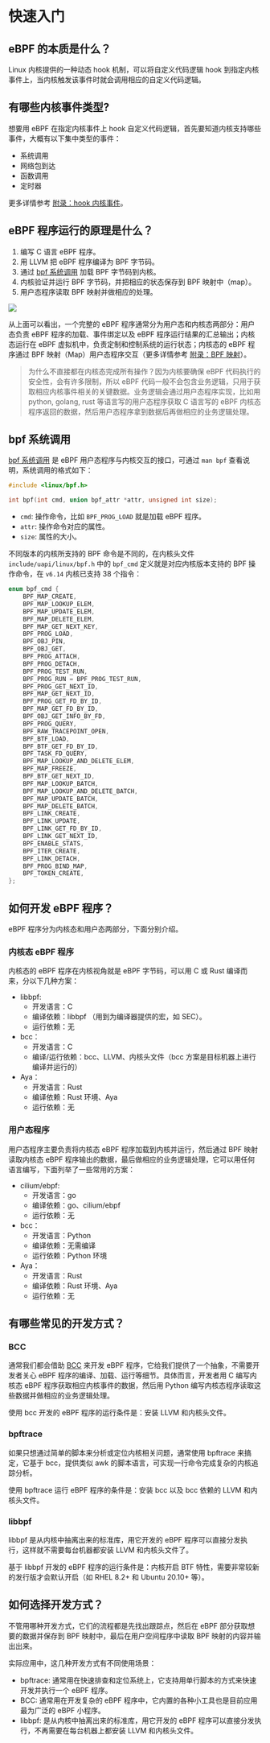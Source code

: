# 快速入门

## eBPF 的本质是什么？

Linux 内核提供的一种动态 hook 机制，可以将自定义代码逻辑 hook 到指定内核事件上，当内核触发该事件时就会调用相应的自定义代码逻辑。

## 有哪些内核事件类型?

想要用 eBPF 在指定内核事件上 hook 自定义代码逻辑，首先要知道内核支持哪些事件，大概有以下集中类型的事件：

- 系统调用
- 网络包到达
- 函数调用
- 定时器

更多详情参考 [附录：hook 内核事件](appendix/hook-events)。

## eBPF 程序运行的原理是什么？

1. 编写 C 语言 eBPF 程序。
2. 用 LLVM 把 eBPF 程序编译为 BPF 字节码。
3. 通过 [bpf 系统调用](https://man7.org/linux/man-pages/man2/bpf.2.html) 加载 BPF 字节码到内核。
4. 内核验证并运行 BPF 字节码，并把相应的状态保存到 BPF 映射中（map）。
5. 用户态程序读取 BPF 映射并做相应的处理。

![](https://image-host-1251893006.cos.ap-chengdu.myqcloud.com/2025%2F07%2F10%2F20250710140201.png)

从上面可以看出，一个完整的 eBPF 程序通常分为用户态和内核态两部分：用户态负责 eBPF 程序的加载、事件绑定以及 eBPF 程序运行结果的汇总输出；内核态运行在 eBPF 虚拟机中，负责定制和控制系统的运行状态；内核态的 eBPF 程序通过 BPF 映射（Map）用户态程序交互（更多详情参考 [附录：BPF 映射](appendix/bpf-map)）。

> 为什么不直接都在内核态完成所有操作？因为内核要确保 eBPF 代码执行的安全性，会有许多限制，所以 eBPF 代码一般不会包含业务逻辑，只用于获取相应内核事件相关的关键数据。业务逻辑会通过用户态程序实现，比如用 python, golang, rust 等语言写的用户态程序获取 C 语言写的 eBPF 内核态程序返回的数据，然后用户态程序拿到数据后再做相应的业务逻辑处理。

## bpf 系统调用

[bpf 系统调用](https://man7.org/linux/man-pages/man2/bpf.2.html) 是 eBPF 用户态程序与内核交互的接口，可通过 `man bpf` 查看说明，系统调用的格式如下：

```c
#include <linux/bpf.h>

int bpf(int cmd, union bpf_attr *attr, unsigned int size);
```

- `cmd`: 操作命令，比如 `BPF_PROG_LOAD` 就是加载 eBPF 程序。
- `attr`: 操作命令对应的属性。
- `size`: 属性的大小。

不同版本的内核所支持的 BPF 命令是不同的，在内核头文件 `include/uapi/linux/bpf.h` 中的 `bpf_cmd` 定义就是对应内核版本支持的 BPF 操作命令，在 `v6.14` 内核已支持 38 个指令：

```c
enum bpf_cmd {
	BPF_MAP_CREATE,
	BPF_MAP_LOOKUP_ELEM,
	BPF_MAP_UPDATE_ELEM,
	BPF_MAP_DELETE_ELEM,
	BPF_MAP_GET_NEXT_KEY,
	BPF_PROG_LOAD,
	BPF_OBJ_PIN,
	BPF_OBJ_GET,
	BPF_PROG_ATTACH,
	BPF_PROG_DETACH,
	BPF_PROG_TEST_RUN,
	BPF_PROG_RUN = BPF_PROG_TEST_RUN,
	BPF_PROG_GET_NEXT_ID,
	BPF_MAP_GET_NEXT_ID,
	BPF_PROG_GET_FD_BY_ID,
	BPF_MAP_GET_FD_BY_ID,
	BPF_OBJ_GET_INFO_BY_FD,
	BPF_PROG_QUERY,
	BPF_RAW_TRACEPOINT_OPEN,
	BPF_BTF_LOAD,
	BPF_BTF_GET_FD_BY_ID,
	BPF_TASK_FD_QUERY,
	BPF_MAP_LOOKUP_AND_DELETE_ELEM,
	BPF_MAP_FREEZE,
	BPF_BTF_GET_NEXT_ID,
	BPF_MAP_LOOKUP_BATCH,
	BPF_MAP_LOOKUP_AND_DELETE_BATCH,
	BPF_MAP_UPDATE_BATCH,
	BPF_MAP_DELETE_BATCH,
	BPF_LINK_CREATE,
	BPF_LINK_UPDATE,
	BPF_LINK_GET_FD_BY_ID,
	BPF_LINK_GET_NEXT_ID,
	BPF_ENABLE_STATS,
	BPF_ITER_CREATE,
	BPF_LINK_DETACH,
	BPF_PROG_BIND_MAP,
	BPF_TOKEN_CREATE,
};
```

## 如何开发 eBPF 程序？

eBPF 程序分为内核态和用户态两部分，下面分别介绍。

### 内核态 eBPF 程序

内核态的 eBPF 程序在内核视角就是 eBPF 字节码，可以用 C 或 Rust 编译而来，分以下几种方案：

- libbpf:
  - 开发语言：C
  - 编译依赖：libbpf （用到为编译器提供的宏，如 SEC）。
  - 运行依赖：无
- bcc：
  - 开发语言：C
  - 编译/运行依赖：bcc、LLVM、内核头文件（bcc 方案是目标机器上进行编译并运行的）
- Aya：
  - 开发语言：Rust
  - 编译依赖：Rust 环境、Aya
  - 运行依赖：无

### 用户态程序

用户态程序主要负责将内核态 eBPF 程序加载到内核并运行，然后通过 BPF 映射读取内核态 eBPF 程序输出的数据，最后做相应的业务逻辑处理，它可以用任何语言编写，下面列举了一些常用的方案：

- cilium/ebpf:
  - 开发语言：go
  - 编译依赖：go、cilium/ebpf
  - 运行依赖：无
- bcc：
  - 开发语言：Python
  - 编译依赖：无需编译
  - 运行依赖：Python 环境
- Aya：
  - 开发语言：Rust
  - 编译依赖：Rust 环境、Aya
  - 运行依赖：无

## 有哪些常见的开发方式？

### BCC

通常我们都会借助 [BCC](https://github.com/iovisor/bcc) 来开发 eBPF 程序，它给我们提供了一个抽象，不需要开发者关心 eBPF 程序的编译、加载、运行等细节。具体而言，开发者用 C 编写内核态 eBPF 程序获取相应内核事件的数据，然后用 Python 编写内核态程序读取这些数据并做相应的业务逻辑处理。

使用 bcc 开发的 eBPF 程序的运行条件是：安装 LLVM 和内核头文件。

### bpftrace

如果只想通过简单的脚本来分析或定位内核相关问题，通常使用 bpftrace 来搞定，它基于 bcc，提供类似 awk 的脚本语言，可实现一行命令完成复杂的内核追踪分析。

使用 bpftrace 运行 eBPF 程序的条件是：安装 bcc 以及 bcc 依赖的 LLVM 和内核头文件。

### libbpf

libbpf 是从内核中抽离出来的标准库，用它开发的 eBPF 程序可以直接分发执行，这样就不需要每台机器都安装 LLVM 和内核头文件了。

基于 libbpf 开发的 eBPF 程序的运行条件是：内核开启 BTF 特性，需要非常较新的发行版才会默认开启（如 RHEL 8.2+ 和 Ubuntu 20.10+ 等）。

## 如何选择开发方式？

不管用哪种开发方式，它们的流程都是先找出跟踪点，然后在 eBPF 部分获取想要的数据并保存到 BPF 映射中，最后在用户空间程序中读取 BPF 映射的内容并输出出来。

实际应用中，这几种开发方式有不同使用场景：
- bpftrace: 通常用在快速排查和定位系统上，它支持用单行脚本的方式来快速开发并执行一个 eBPF 程序。
- BCC: 通常用在开发复杂的 eBPF 程序中，它内置的各种小工具也是目前应用最为广泛的 eBPF 小程序。
- libbpf: 是从内核中抽离出来的标准库，用它开发的 eBPF 程序可以直接分发执行，不再需要在每台机器上都安装 LLVM 和内核头文件。
